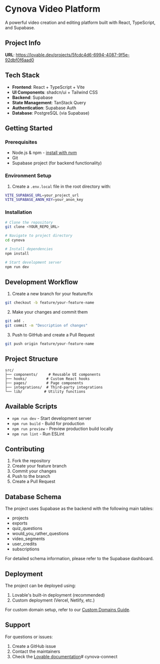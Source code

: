 # Cynova Video Platform

A powerful video creation and editing platform built with React, TypeScript, and Supabase.

## Project Info

**URL**: https://lovable.dev/projects/5fcdc4d6-6994-4087-9f5e-92dbf0f6aad0

## Tech Stack

- **Frontend**: React + TypeScript + Vite
- **UI Components**: shadcn/ui + Tailwind CSS
- **Backend**: Supabase
- **State Management**: TanStack Query
- **Authentication**: Supabase Auth
- **Database**: PostgreSQL (via Supabase)

## Getting Started

### Prerequisites

- Node.js & npm - [install with nvm](https://github.com/nvm-sh/nvm#installing-and-updating)
- Git
- Supabase project (for backend functionality)

### Environment Setup

1. Create a `.env.local` file in the root directory with:
```sh
VITE_SUPABASE_URL=your_project_url
VITE_SUPABASE_ANON_KEY=your_anon_key
```

### Installation

```sh
# Clone the repository
git clone <YOUR_REPO_URL>

# Navigate to project directory
cd cynova

# Install dependencies
npm install

# Start development server
npm run dev
```

## Development Workflow

1. Create a new branch for your feature/fix
```sh
git checkout -b feature/your-feature-name
```

2. Make your changes and commit them
```sh
git add .
git commit -m "Description of changes"
```

3. Push to GitHub and create a Pull Request
```sh
git push origin feature/your-feature-name
```

## Project Structure

```
src/
├── components/     # Reusable UI components
├── hooks/         # Custom React hooks
├── pages/         # Page components
├── integrations/  # Third-party integrations
└── lib/          # Utility functions
```

## Available Scripts

- `npm run dev` - Start development server
- `npm run build` - Build for production
- `npm run preview` - Preview production build locally
- `npm run lint` - Run ESLint

## Contributing

1. Fork the repository
2. Create your feature branch
3. Commit your changes
4. Push to the branch
5. Create a Pull Request

## Database Schema

The project uses Supabase as the backend with the following main tables:
- projects
- exports
- quiz_questions
- would_you_rather_questions
- video_segments
- user_credits
- subscriptions

For detailed schema information, please refer to the Supabase dashboard.

## Deployment

The project can be deployed using:
1. Lovable's built-in deployment (recommended)
2. Custom deployment (Vercel, Netlify, etc.)

For custom domain setup, refer to our [Custom Domains Guide](https://docs.lovable.dev/tips-tricks/custom-domain/).

## Support

For questions or issues:
1. Create a GitHub issue
2. Contact the maintainers
3. Check the [Lovable documentation](https://docs.lovable.dev)# cynova-connect
